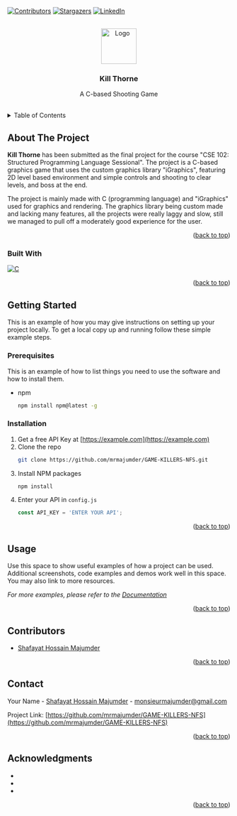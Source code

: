 <a name="readme-top"></a>

<!-- PROJECT SHIELDS -->

[![Contributors][contributors-shield]][contributors-url]
[![Stargazers][stars-shield]][stars-url]
[![LinkedIn][linkedin-shield]][linkedin-url]



<!-- PROJECT LOGO -->
<br />
<div align="center">
  <a href="https://github.com/mrmajumder/GAME-KILLERS-NFS">
    <img src="images/logo.jpg" alt="Logo" width="80" height="80">
  </a>

<h3 align="center">Kill Thorne</h3>

  <p align="center">
    A C-based Shooting Game
    <br />
    <br />
  </p>
</div>



<!-- TABLE OF CONTENTS -->
<details>
  <summary>Table of Contents</summary>
  <ol>
    <li>
      <a href="#about-the-project">About The Project</a>
      <ul>
        <li><a href="#built-with">Built With</a></li>
      </ul>
    </li>
    <li>
      <a href="#getting-started">Getting Started</a>
      <ul>
        <li><a href="#prerequisites">Prerequisites</a></li>
        <li><a href="#installation">Installation</a></li>
      </ul>
    </li>
    <li><a href="#usage">Usage</a></li>
    <li><a href="#roadmap">Roadmap</a></li>
    <li><a href="#contributing">Contributing</a></li>
    <li><a href="#license">License</a></li>
    <li><a href="#contact">Contact</a></li>
    <li><a href="#acknowledgments">Acknowledgments</a></li>
  </ol>
</details>



<!-- ABOUT THE PROJECT -->
## About The Project

**Kill Thorne** has been submitted as the final project for the course "CSE 102: Structured Programming Language Sessional". The project is a C-based graphics game that uses the custom graphics library "iGraphics", featuring 2D level based environment and simple controls and shooting to clear levels, and boss at the end.

The project is mainly made with C (programming language) and "iGraphics" used for graphics and rendering. The graphics library being custom made and lacking many features, all the projects were really laggy and slow, still we managed to pull off a moderately good experience for the user.

<p align="right">(<a href="#readme-top">back to top</a>)</p>



### Built With

[![C][C_img]][c_url]

<p align="right">(<a href="#readme-top">back to top</a>)</p>



<!-- GETTING STARTED -->
## Getting Started

This is an example of how you may give instructions on setting up your project locally.
To get a local copy up and running follow these simple example steps.

### Prerequisites

This is an example of how to list things you need to use the software and how to install them.
* npm
  ```sh
  npm install npm@latest -g
  ```

### Installation

1. Get a free API Key at [https://example.com](https://example.com)
2. Clone the repo
   ```sh
   git clone https://github.com/mrmajumder/GAME-KILLERS-NFS.git
   ```
3. Install NPM packages
   ```sh
   npm install
   ```
4. Enter your API in `config.js`
   ```js
   const API_KEY = 'ENTER YOUR API';
   ```

<p align="right">(<a href="#readme-top">back to top</a>)</p>



<!-- USAGE EXAMPLES -->
## Usage

Use this space to show useful examples of how a project can be used. Additional screenshots, code examples and demos work well in this space. You may also link to more resources.

_For more examples, please refer to the [Documentation](https://example.com)_

<p align="right">(<a href="#readme-top">back to top</a>)</p>


<!-- CONTRIBUTING -->
## Contributors

* [Shafayat Hossain Majumder][github-url]


<p align="right">(<a href="#readme-top">back to top</a>)</p>


<!-- CONTACT -->
## Contact

Your Name - [Shafayat Hossain Majumder][linkedin-url] - monsieurmajumder@gmail.com

Project Link: [https://github.com/mrmajumder/GAME-KILLERS-NFS](https://github.com/mrmajumder/GAME-KILLERS-NFS)

<p align="right">(<a href="#readme-top">back to top</a>)</p>



<!-- ACKNOWLEDGMENTS -->
## Acknowledgments

* []()
* []()
* []()

<p align="right">(<a href="#readme-top">back to top</a>)</p>



<!-- MARKDOWN LINKS & IMAGES -->
<!-- https://www.markdownguide.org/basic-syntax/#reference-style-links -->
[contributors-shield]: https://img.shields.io/github/contributors/mrmajumder/GAME-KILLERS-NFS.svg?style=for-the-badge
[contributors-url]: https://github.com/mrmajumder/GAME-KILLERS-NFS/graphs/contributors
[forks-shield]: https://img.shields.io/github/forks/mrmajumder/GAME-KILLERS-NFS.svg?style=for-the-badge
[forks-url]: https://github.com/mrmajumder/GAME-KILLERS-NFS/network/members
[stars-shield]: https://img.shields.io/github/stars/mrmajumder/GAME-KILLERS-NFS.svg?style=for-the-badge
[stars-url]: https://github.com/mrmajumder/GAME-KILLERS-NFS/stargazers
[issues-shield]: https://img.shields.io/github/issues/mrmajumder/GAME-KILLERS-NFS.svg?style=for-the-badge
[issues-url]: https://github.com/mrmajumder/GAME-KILLERS-NFS/issues
[license-shield]: https://img.shields.io/github/license/mrmajumder/GAME-KILLERS-NFS.svg?style=for-the-badge
[license-url]: https://github.com/mrmajumder/GAME-KILLERS-NFS/blob/master/LICENSE.txt
[linkedin-shield]: https://img.shields.io/badge/-LinkedIn-black.svg?style=for-the-badge&logo=linkedin&colorB=555
[linkedin-url]: https://linkedin.com/in/monsieurmajumder
[github-url]: https://github.com/MrMajumder/
[product-screenshot]: images/screenshot.png
[C_img]: https://img.shields.io/badge/C-A8B9CC?style=for-the-badge&logo=c&logoColor=white
[c_url]: https://en.wikipedia.org/wiki/C_(programming_language)
[React.js]: https://img.shields.io/badge/React-20232A?style=for-the-badge&logo=react&logoColor=61DAFB
[React-url]: https://reactjs.org/
[Vue.js]: https://img.shields.io/badge/Vue.js-35495E?style=for-the-badge&logo=vuedotjs&logoColor=4FC08D
[Vue-url]: https://vuejs.org/
[Angular.io]: https://img.shields.io/badge/Angular-DD0031?style=for-the-badge&logo=angular&logoColor=white
[Angular-url]: https://angular.io/
[Svelte.dev]: https://img.shields.io/badge/Svelte-4A4A55?style=for-the-badge&logo=svelte&logoColor=FF3E00
[Svelte-url]: https://svelte.dev/
[Laravel.com]: https://img.shields.io/badge/Laravel-FF2D20?style=for-the-badge&logo=laravel&logoColor=white
[Laravel-url]: https://laravel.com
[Bootstrap.com]: https://img.shields.io/badge/Bootstrap-563D7C?style=for-the-badge&logo=bootstrap&logoColor=white
[Bootstrap-url]: https://getbootstrap.com
[JQuery.com]: https://img.shields.io/badge/jQuery-0769AD?style=for-the-badge&logo=jquery&logoColor=white
[JQuery-url]: https://jquery.com 
